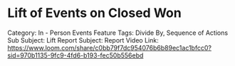 # Lift of Events on Closed Won

Category: In - Person Events
Feature Tags: Divide By, Sequence of Actions
Sub Subject: Lift Report
Subject: Report
Video Link: https://www.loom.com/share/c0bb79f7dc954076b6b89ec1ac1bfcc0?sid=970b1135-9fc9-4fd6-b193-fec50b556ebd